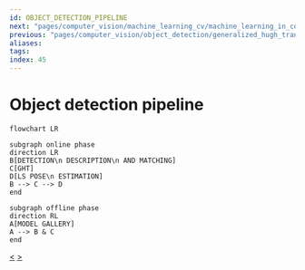```yaml
---
id: OBJECT_DETECTION_PIPELINE
next: "pages/computer_vision/machine_learning_cv/machine_learning_in_computer_vision.md"
previous: "pages/computer_vision/object_detection/generalized_hugh_transform.md"
aliases:
tags:
index: 45
---
```


# Object detection pipeline

```mermaid
flowchart LR

subgraph online phase
direction LR
B[DETECTION\n DESCRIPTION\n AND MATCHING]
C[GHT]
D[LS POSE\n ESTIMATION]
B --> C --> D
end

subgraph offline phase
direction RL
A[MODEL GALLERY]
A --> B & C
end
```
[<](pages/computer_vision/object_detection/generalized_hugh_transform.md) [>](pages/computer_vision/machine_learning_cv/machine_learning_in_computer_vision.md)
